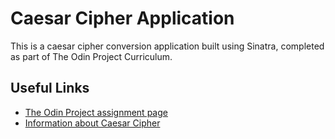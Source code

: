 # Caesar Cipher Application

This is a caesar cipher conversion application built using Sinatra, completed as part of The Odin Project Curriculum.

## Useful Links

* [The Odin Project assignment page](https://www.theodinproject.com/courses/ruby-on-rails/lessons/sinatra-project?ref=lnav)
* [Information about Caesar Cipher](https://en.wikipedia.org/wiki/Caesar_cipher)
